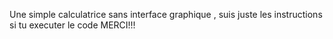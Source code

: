 Une simple calculatrice sans interface graphique , suis juste les instructions si tu executer le code MERCI!!!
